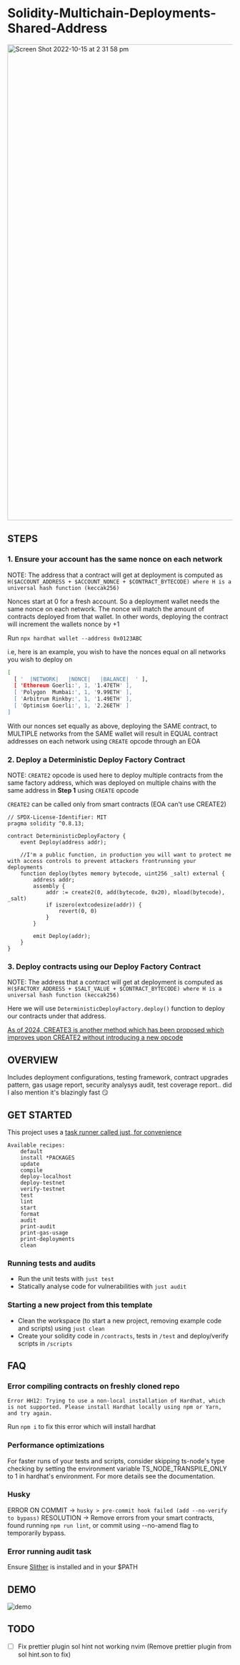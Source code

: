 #  Solidity-Multichain-Deployments-Shared-Address


<img width="1065" alt="Screen Shot 2022-10-15 at 2 31 58 pm" src="https://user-images.githubusercontent.com/7098556/195967186-4fc99424-80c1-4256-9ae0-cfe12dfb08cd.png">


## STEPS

### 1. Ensure your account has the same nonce on each network

NOTE: The address that a contract will get at deployment is computed as `H($ACCOUNT_ADDRESS + $ACCOUNT_NONCE + $CONTRACT_BYTECODE) where H is a universal hash function (keccak256)`

Nonces start at 0 for a fresh account. So a deployment wallet needs the same nonce on each network. The nonce will match the amount of contracts deployed from that wallet.
In other words, deploying the contract will increment the wallets nonce by +1

Run `npx hardhat wallet --address 0x0123ABC`


i.e, here is an example, you wish to have the nonces equal on all networks you wish to deploy on

```bash
[
  [ '  |NETWORK|   |NONCE|   |BALANCE|  ' ],
  [ 'Ethereum Goerli:', 1, '1.47ETH' ],
  [ 'Polygon  Mumbai:', 1, '9.99ETH' ],
  [ 'Arbitrum Rinkby:', 1, '1.49ETH' ],
  [ 'Optimism Goerli:', 1, '2.26ETH' ]
]
```

With our nonces set equally as above, deploying the SAME contract, to MULTIPLE networks from the SAME wallet will result in EQUAL contract addresses on each network using `CREATE` opcode through an EOA


### 2. Deploy a Deterministic Deploy Factory Contract

NOTE: `CREATE2` opcode is used here to deploy multiple contracts from the same factory address, which was deployed on multiple chains with the same address in **Step 1** using `CREATE` opcode

`CREATE2` can be called only from smart contracts (EOA can't use CREATE2)

```solidity
// SPDX-License-Identifier: MIT
pragma solidity ^0.8.13;

contract DeterministicDeployFactory {
    event Deploy(address addr);

    //I'm a public function, in production you will want to protect me with access controls to prevent attackers frontrunning your deployments
    function deploy(bytes memory bytecode, uint256 _salt) external {
        address addr;
        assembly {
            addr := create2(0, add(bytecode, 0x20), mload(bytecode), _salt)
            if iszero(extcodesize(addr)) {
                revert(0, 0)
            }
        }

        emit Deploy(addr);
    }
}

```

### 3. Deploy contracts using our Deploy Factory Contract

NOTE: The address that a contract will get at deployment is computed as `H($FACTORY_ADDRESS + $SALT_VALUE + $CONTRACT_BYTECODE) where H is a universal hash function (keccak256)`

Here we will use `DeterministicDeployFactory.deploy()` function to deploy our contracts under that address.

[As of 2024, CREATE3 is another method which has been proposed which improves upon CREATE2 without introducing a new opcode](https://github.com/SKYBITDev3/SKYBIT-Keyless-Deployment)

## OVERVIEW

Includes deployment configurations, testing framework, contract upgrades pattern, gas usage report, security analysys audit, test coverage report.. did I also mention it's blazingly fast 😏

## GET STARTED

This project uses a [task runner called just, for convenience](https://github.com/casey/just)

```
Available recipes:
    default
    install *PACKAGES
    update
    compile
    deploy-localhost
    deploy-testnet
    verify-testnet
    test
    lint
    start
    format
    audit
    print-audit
    print-gas-usage
    print-deployments
    clean
```

### Running tests and audits

- Run the unit tests with `just test`
- Statically analyse code for vulnerabilities with `just audit`


### Starting a new project from this template

- Clean the workspace (to start a new project, removing example code and scripts) using `just clean`
- Create your solidity code in `/contracts`, tests in `/test` and deploy/verify scripts in `/scripts`


## FAQ

### Error compiling contracts on freshly cloned repo

`Error HH12: Trying to use a non-local installation of Hardhat, which is not supported.
Please install Hardhat locally using npm or Yarn, and try again.`

Run `npm i` to fix this error which will install hardhat

### Performance optimizations
For faster runs of your tests and scripts, consider skipping ts-node's type checking by setting the environment variable TS_NODE_TRANSPILE_ONLY to 1 in hardhat's environment. For more details see the documentation.


### Husky

ERROR ON COMMIT -> `husky > pre-commit hook failed (add --no-verify to bypass)`
RESOLUTION -> Remove errors from your smart contracts, found running `npm run lint`, or commit using --no-amend flag to temporarily bypass.


### Error running audit task
Ensure [Slither](https://github.com/crytic/slither) is installed and in your $PATH

## DEMO

![demo](https://i.ibb.co/tY00DR0/Screen-Shot-2022-07-13-at-1-57-15-pm.png)

## TODO

- [ ] Fix prettier plugin sol hint not working nvim (Remove prettier plugin from sol hint.son to fix)
